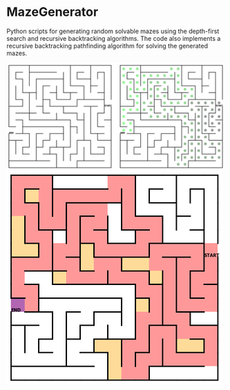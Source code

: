 # MazeGenerator
Python scripts for generating random solvable mazes using the depth-first search and recursive backtracking algorithms. The code also implements a recursive backtracking pathfinding algorithm for solving the generated mazes.

![Visualization of a maze and its solution](github_combo.png)
![Visualization of a maze and its solution](github_backtracking.png)
